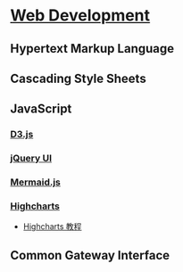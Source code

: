 ﻿# [Web Development](https://zh.wikipedia.org/wiki/%E7%B6%B2%E9%A0%81%E7%A8%8B%E5%BC%8F%E8%A8%AD%E8%A8%88)

## Hypertext Markup Language

## Cascading Style Sheets

## JavaScript

### [D3.js](https://d3js.org/)

### [jQuery UI](https://jqueryui.com/)

### [Mermaid.js](https://github.com/mermaid-js/mermaid)

### [Highcharts](https://www.highcharts.com/)

- [Highcharts 教程](https://www.runoob.com/highcharts/highcharts-tutorial.html)

## Common Gateway Interface
